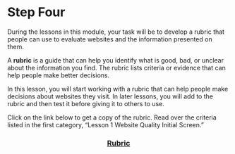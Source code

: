 # Step Four

During the lessons in this module, your task will be to develop a rubric that people can use to evaluate websites and the information presented on them.

A **rubric** is a guide that can help you identify what is good, bad, or unclear about the information you find. The rubric lists criteria or evidence that can help people make better decisions.

In this lesson, you will start working with a rubric that can help people make decisions about websites they visit. In later lessons, you will add to the rubric and then test it before giving it to others to use.

Click on the link below to get a copy of the rubric. Read over the criteria listed in the first category, “Lesson 1 Website Quality Initial Screen.”

### <div align="center">[Rubric]()</div>

<!-- **needs tto link
**to the
**rubric sheet -->
